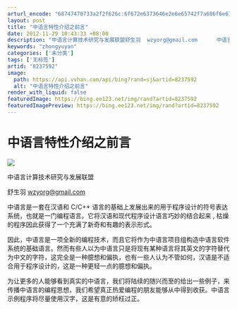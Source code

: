 ```yaml
---
arturl_encode: "68747470733a2f2f626c:6f672e6373646e2e6e65742f7a686f6e67797579616e5f6465:762f61727469636c652f64657461696c732f38323337353932"
layout: post
title: "中语言特性介绍之前言"
date: 2012-11-29 10:43:33 +08:00
description: "中语言计算技术研究与发展联盟舒生羽  wzyorg@gmail.com      中语言是一套在汉语"
keywords: "zhongyuyan"
categories: ['未分类']
tags: ['无标签']
artid: "8237592"
image:
  path: https://api.vvhan.com/api/bing?rand=sj&artid=8237592
  alt: "中语言特性介绍之前言"
render_with_liquid: false
featuredImage: https://bing.ee123.net/img/rand?artid=8237592
featuredImagePreview: https://bing.ee123.net/img/rand?artid=8237592
---
```


# 中语言特性介绍之前言

![](https://img-my.csdn.net/uploads/201212/10/1355150998_5435.png)

中语言计算技术研究与发展联盟

舒生羽
[wzyorg@gmail.com](mailto:wzyorg@gmail.com)

中语言是一套在汉语和
C/C++
语言的基础上发展出来的用于程序设计的符号表达系统，也就是一门编程语言。它将汉语和现代程序设计语言巧妙的结合起来
,
枯燥的程序因此获得了一个充满了新奇和有趣的表示形式。

因此，中语言是一项全新的编程技术，而且它将作为中语言项目组构造中语言软件系统的基础语言。然而有些人以为中语言只是将现有某种语言将其英文的字符替代为中文的字符，这完全是一种臆想和偏执，也有一些人认为不管如何，汉语是不适合用于程序设计的，这是一种更轻一点的臆想和偏执。

为让更多的人能够看到真实的中语言，我们将陆续的随兴而至的给出一些例子，来传播中语言的编程思想，我们希望真正热爱编程的朋友能够从中得到收获。中语言示例程序将尽量使用汉字，这是有意的矫枉过正。